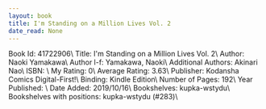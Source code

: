 ```yaml
---
layout: book
title: I'm Standing on a Million Lives Vol. 2
date_read: None
---
```


Book Id: 41722906\ 
Title: I'm Standing on a Million Lives Vol. 2\ 
Author: Naoki Yamakawa\ 
Author l-f: Yamakawa, Naoki\ 
Additional Authors: Akinari Nao\ 
ISBN: \ 
My Rating: 0\ 
Average Rating: 3.63\ 
Publisher: Kodansha Comics Digital-First!\ 
Binding: Kindle Edition\ 
Number of Pages: 192\ 
Year Published: \ 
Date Added: 2019/10/16\ 
Bookshelves: kupka-wstydu\ 
Bookshelves with positions: kupka-wstydu (#283)\ 


